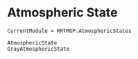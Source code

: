 # Atmospheric State

```@meta
CurrentModule = RRTMGP.AtmosphericStates
```

```@docs
AtmosphericState
GrayAtmosphericState
```
